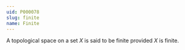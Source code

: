 ```yaml
---
uid: P000078
slug: finite
name: Finite
---
```

A topological space on a set $X$ is said to be finite provided $X$ is finite.

